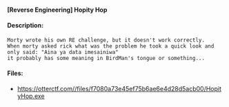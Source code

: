 #### [Reverse Engineering] Hopity Hop  

#### Description:   

```
Morty wrote his own RE challenge, but it doesn't work correctly.
When morty asked rick what was the problem he took a quick look and only said: "Aina ya data imesainiwa"
it probably has some meaning in BirdMan's tongue or something...
```

#### Files:   

* https://otterctf.com//files/f7080a73e45ef75b6ae6e4d28d5acb00/HopityHop.exe  
